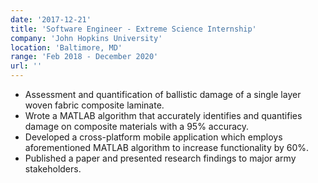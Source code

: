 ```yaml
---
date: '2017-12-21'
title: 'Software Engineer - Extreme Science Internship'
company: 'John Hopkins University'
location: 'Baltimore, MD'
range: 'Feb 2018 - December 2020'
url: ''
---
```


- Assessment and quantification of ballistic damage of a single layer woven fabric composite laminate.
- Wrote a MATLAB algorithm that accurately identifies and quantifies damage on composite materials with a 95% accuracy.
- Developed a cross-platform mobile application which employs aforementioned MATLAB algorithm to increase functionality by 60%.
- Published a paper and presented research findings to major army stakeholders.